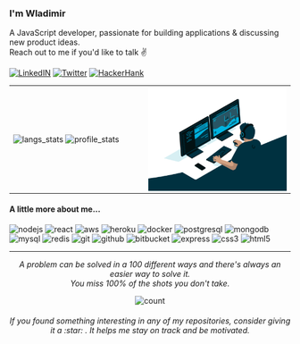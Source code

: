 ### I'm Wladimir
A JavaScript developer, passionate for building applications & discussing new product ideas. 
</br> Reach out to me if you'd like to talk :v:

[![LinkedIN](https://img.shields.io/badge/LinkedIn-0077B5?style=for-the-badge&logo=linkedin&logoColor=white)](https://www.linkedin.com/in/wladimir-filho)
[![Twitter](https://img.shields.io/badge/twitter-%231DA1F2.svg?&style=for-the-badge&logo=twitter&logoColor=white)](https://twitter.com/wladimirgrf)
[![HackerHank](https://img.shields.io/badge/-Hackerrank-2EC866?style=for-the-badge&logo=HackerRank&logoColor=white)](https://www.hackerrank.com/wladimirgrf)

<table>
  <tr>
    <td width="48%">
      <img src="https://github-readme-stats.vercel.app/api/top-langs/?username=wladimirgrf&layout=compact&hide_border=true" alt="langs_stats" />
      <img src="https://github-readme-stats.vercel.app/api?username=wladimirgrf&show_icons=true&hide_border=true" alt="profile_stats" />
    </td>
    <td width="52%"><img align="right" alt="GIF" src=".github/assets/coding.gif"  /></td>
  </tr>
<table>
  
#### A little more about me...
<p>
  <img height="40" src="https://devicon.dev/devicon.git/icons/nodejs/nodejs-original.svg" alt="nodejs"/>
  <img height="40" src="https://devicon.dev/devicon.git/icons/react/react-original.svg" alt="react"/>
  <img height="40" src="https://devicon.dev/devicon.git/icons/amazonwebservices/amazonwebservices-original.svg" alt="aws"/>
  <img height="40" src="https://devicon.dev/devicon.git/icons/heroku/heroku-original.svg" alt="heroku"/>
  <img height="40" src="https://devicon.dev/devicon.git/icons/docker/docker-original.svg" alt="docker"/>
  <img height="40" src="https://devicon.dev/devicon.git/icons/postgresql/postgresql-original.svg" alt="postgresql"/>
  <img height="40" src="https://devicon.dev/devicon.git/icons/mongodb/mongodb-original.svg" alt="mongodb"/>
  <img height="40" src="https://devicon.dev/devicon.git/icons/mysql/mysql-original.svg" alt="mysql"/>
  <img height="40" src="https://devicon.dev/devicon.git/icons/redis/redis-original.svg" alt="redis"/>
  <img height="40" src="https://devicon.dev/devicon.git/icons/git/git-original.svg" alt="git"/>
  <img height="40" src="https://devicon.dev/devicon.git/icons/github/github-original.svg" alt="github"/>
  <img height="40" src="https://devicon.dev/devicon.git/icons/bitbucket/bitbucket-original.svg" alt="bitbucket"/>
  <img height="40" src="https://devicon.dev/devicon.git/icons/express/express-original.svg" alt="express"/>
  <img height="40" src="https://devicon.dev/devicon.git/icons/css3/css3-original.svg" alt="css3"/>
  <img height="40" src="https://devicon.dev/devicon.git/icons/html5/html5-original.svg" alt="html5"/>
</p>

-----------------

<p align="center">
  <i>A problem can be solved in a 100 different ways and there's always an easier way to solve it.</i>
  <br>
  <i>You miss 100% of the shots you don't take.</i>
<p>

<p align="center">
  <img src="https://count.getloli.com/get/@:wladimirgrf?theme=moebooru" alt="count"/>
</p>

<h6 align="center">If you found something interesting in any of my repositories, consider giving it a :star:&nbsp;. It helps me stay on track and be motivated.</h6>
